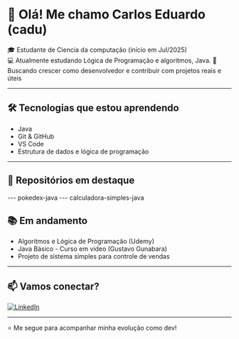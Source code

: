 # 👋 Olá! Me chamo Carlos Eduardo (cadu) 

🎓 Estudante de Ciencia da computação (início em Jul/2025)  
💻 Atualmente estudando Lógica de Programação e algoritmos, Java.
🚀 Buscando crescer como desenvolvedor e contribuir com projetos reais e úteis

---

## 🛠️ Tecnologias que estou aprendendo

- Java
- Git & GitHub
- VS Code
- Estrutura de dados e lógica de programação
---

## 📌 Repositórios em destaque

--- pokedex-java
--- calculadora-simples-java

## 📚 Em andamento

- Algoritmos e Lógica de Programação (Udemy)  
- Java Básico - Curso em video (Gustavo Gunabara)
- Projeto de sistema simples para controle de vendas

---

## 📫 Vamos conectar?

[![LinkedIn](https://img.shields.io/badge/LinkedIn-blue?logo=linkedin&style=for-the-badge)](https://www.linkedin.com/in/caducdev)

---

⭐ Me segue para acompanhar minha evolução como dev!
